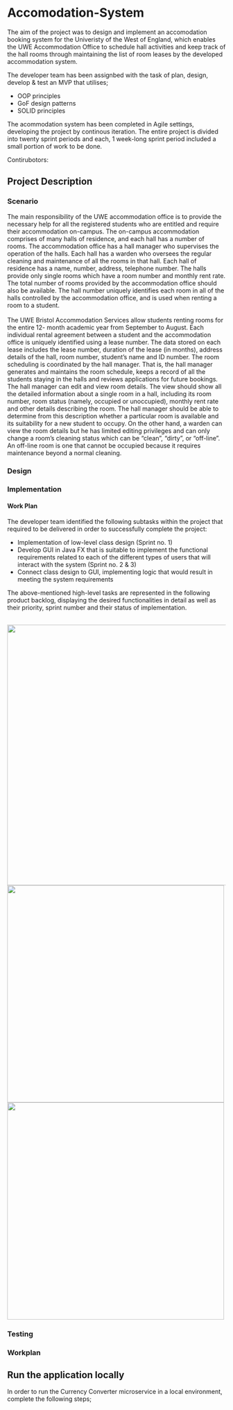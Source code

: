 # Accomodation-System

The aim of the project was to design and implement an accomodation booking system for the Univeristy of the West of England, which enables the UWE Accommodation Office to schedule hall activities and keep track of the hall rooms through maintaining the list of room leases by the developed accommodation system.

The developer team has been assignbed with the task of plan, design, develop & test an MVP that utilises;
* OOP principles
* GoF design patterns
* SOLID principles 

The acommodation system has been completed in Agile settings, developing the project by continous iteration. The entire project is divided into twenty 
sprint periods and each, 1 week-long sprint period included a small portion of work to be done.


Contirubotors:


## Project Description

### Scenario

The main responsibility of the UWE accommodation office is to provide the necessary help 
for all the registered students who are entitled and require their accommodation on-campus.
The on-campus accommodation comprises of many halls of residence, and each hall has a 
number of rooms. The accommodation office has a hall manager who supervises the 
operation of the halls. Each hall has a warden who oversees the regular cleaning and 
maintenance of all the rooms in that hall. Each hall of residence has a name, number, 
address, telephone number. The halls provide only single rooms which have a room number 
and monthly rent rate. The total number of rooms provided by the accommodation office 
should also be available. The hall number uniquely identifies each room in all of the halls 
controlled by the accommodation office, and is used when renting a room to a student. <br/><br/>
The UWE Bristol Accommodation Services allow students renting rooms for the entire 12-
month academic year from September to August. Each individual rental agreement between 
a student and the accommodation office is uniquely identified using a lease number. The 
data stored on each lease includes the lease number, duration of the lease (in months), 
address details of the hall, room number, student’s name and ID number.
The room scheduling is coordinated by the hall manager. That is, the hall manager 
generates and maintains the room schedule, keeps a record of all the students staying in 
the halls and reviews applications for future bookings. The hall manager can edit and view 
room details. The view should show all the detailed information about a single room in a 
hall, including its room number, room status (namely, occupied or unoccupied), monthly 
rent rate and other details describing the room. The hall manager should be able to 
determine from this description whether a particular room is available and its suitability for a 
new student to occupy. On the other hand, a warden can view the room details but he has 
limited editing privileges and can only change a room’s cleaning status which can be “clean”, 
“dirty”, or “off-line”. An off-line room is one that cannot be occupied because it requires 
maintenance beyond a normal cleaning.

### Design 


### Implementation 

#### Work Plan 

The developer team identified the following subtasks within the project that required to be delivered in 
order to successfully complete the project:
* Implementation of low-level class design (Sprint no. 1)
* Develop GUI in Java FX that is suitable to implement the functional requirements related to each 
of the different types of users that will interact with the system (Sprint no. 2 & 3)
* Connect class design to GUI, implementing logic that would result in meeting the system 
requirements <br/>

The above-mentioned high-level tasks are represented in the following product backlog, displaying the 
desired functionalities in detail as well as their priority, sprint number and their status of 
implementation. <br/><br/>

<img src="https://user-images.githubusercontent.com/79979904/212548673-6a44daf5-5ead-480e-9d9e-311367ee557a.png" width="600">

<img src="https://user-images.githubusercontent.com/79979904/212548709-83db27d8-7b9a-4293-9840-fc175fb26517.png" width="500">

<img src="https://user-images.githubusercontent.com/79979904/212548755-e9890e0d-5734-4f67-ab8e-46c6df022e65.png" width="500">


### Testing 


### Workplan




## Run the application locally

In order to run the Currency Converter microservice in a local environment, complete the following steps;

